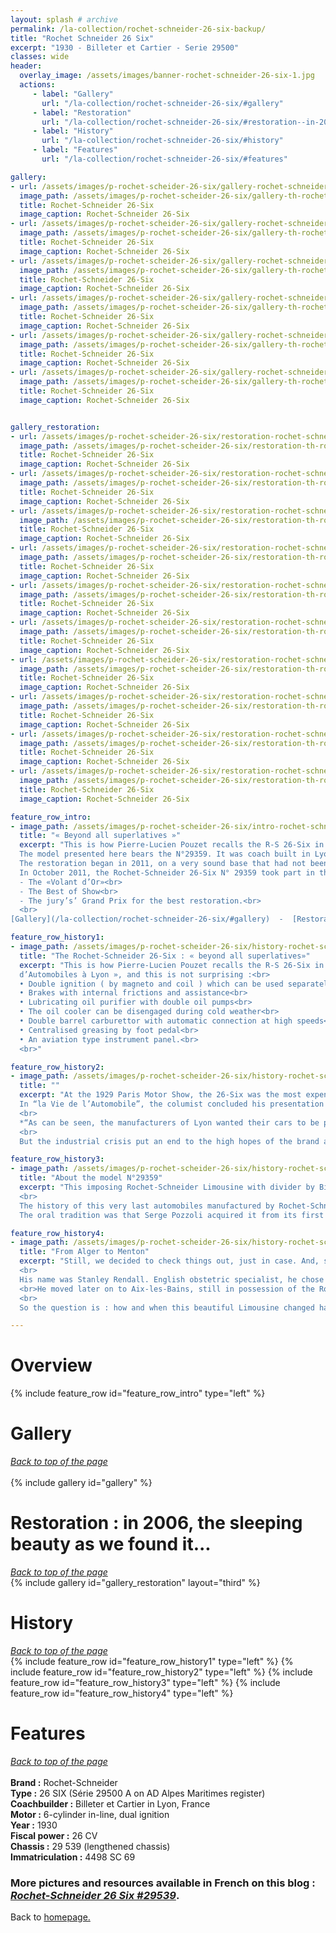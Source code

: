 ```yaml
---
layout: splash # archive
permalink: /la-collection/rochet-schneider-26-six-backup/
title: "Rochet Schneider 26 Six"
excerpt: "1930 - Billeter et Cartier - Serie 29500"
classes: wide
header:
  overlay_image: /assets/images/banner-rochet-schneider-26-six-1.jpg
  actions:
     - label: "Gallery"
       url: "/la-collection/rochet-schneider-26-six/#gallery"
     - label: "Restoration"
       url: "/la-collection/rochet-schneider-26-six/#restoration--in-2006-the-sleeping-beauty-as-we-found-it"
     - label: "History"
       url: "/la-collection/rochet-schneider-26-six/#history"
     - label: "Features"
       url: "/la-collection/rochet-schneider-26-six/#features"

gallery:
- url: /assets/images/p-rochet-scheider-26-six/gallery-rochet-schneider-26-six-000.jpg
  image_path: /assets/images/p-rochet-scheider-26-six/gallery-th-rochet-schneider-26-six-000.jpg
  title: Rochet-Schneider 26-Six
  image_caption: Rochet-Schneider 26-Six
- url: /assets/images/p-rochet-scheider-26-six/gallery-rochet-schneider-26-six-001.JPG
  image_path: /assets/images/p-rochet-scheider-26-six/gallery-th-rochet-schneider-26-six-001.jpg
  title: Rochet-Schneider 26-Six
  image_caption: Rochet-Schneider 26-Six
- url: /assets/images/p-rochet-scheider-26-six/gallery-rochet-schneider-26-six-002.JPG
  image_path: /assets/images/p-rochet-scheider-26-six/gallery-th-rochet-schneider-26-six-002.jpg
  title: Rochet-Schneider 26-Six
  image_caption: Rochet-Schneider 26-Six
- url: /assets/images/p-rochet-scheider-26-six/gallery-rochet-schneider-26-six-003.JPG
  image_path: /assets/images/p-rochet-scheider-26-six/gallery-th-rochet-schneider-26-six-003.jpg
  title: Rochet-Schneider 26-Six
  image_caption: Rochet-Schneider 26-Six
- url: /assets/images/p-rochet-scheider-26-six/gallery-rochet-schneider-26-six-004.JPG
  image_path: /assets/images/p-rochet-scheider-26-six/gallery-th-rochet-schneider-26-six-004.jpg
  title: Rochet-Schneider 26-Six
  image_caption: Rochet-Schneider 26-Six
- url: /assets/images/p-rochet-scheider-26-six/gallery-rochet-schneider-26-six-005.JPG
  image_path: /assets/images/p-rochet-scheider-26-six/gallery-th-rochet-schneider-26-six-005.jpg
  title: Rochet-Schneider 26-Six
  image_caption: Rochet-Schneider 26-Six


gallery_restoration:
- url: /assets/images/p-rochet-scheider-26-six/restoration-rochet-schneider-26-six-000.jpg
  image_path: /assets/images/p-rochet-scheider-26-six/restoration-th-rochet-schneider-26-six-000.jpg
  title: Rochet-Schneider 26-Six
  image_caption: Rochet-Schneider 26-Six
- url: /assets/images/p-rochet-scheider-26-six/restoration-rochet-schneider-26-six-001.JPG
  image_path: /assets/images/p-rochet-scheider-26-six/restoration-th-rochet-schneider-26-six-001.jpg
  title: Rochet-Schneider 26-Six
  image_caption: Rochet-Schneider 26-Six
- url: /assets/images/p-rochet-scheider-26-six/restoration-rochet-schneider-26-six-002.JPG
  image_path: /assets/images/p-rochet-scheider-26-six/restoration-th-rochet-schneider-26-six-002.jpg
  title: Rochet-Schneider 26-Six
  image_caption: Rochet-Schneider 26-Six
- url: /assets/images/p-rochet-scheider-26-six/restoration-rochet-schneider-26-six-003.JPG
  image_path: /assets/images/p-rochet-scheider-26-six/restoration-th-rochet-schneider-26-six-003.jpg
  title: Rochet-Schneider 26-Six
  image_caption: Rochet-Schneider 26-Six
- url: /assets/images/p-rochet-scheider-26-six/restoration-rochet-schneider-26-six-004.JPG
  image_path: /assets/images/p-rochet-scheider-26-six/restoration-th-rochet-schneider-26-six-004.jpg
  title: Rochet-Schneider 26-Six
  image_caption: Rochet-Schneider 26-Six
- url: /assets/images/p-rochet-scheider-26-six/restoration-rochet-schneider-26-six-005.JPG
  image_path: /assets/images/p-rochet-scheider-26-six/restoration-th-rochet-schneider-26-six-005.jpg
  title: Rochet-Schneider 26-Six
  image_caption: Rochet-Schneider 26-Six
- url: /assets/images/p-rochet-scheider-26-six/restoration-rochet-schneider-26-six-006.JPG
  image_path: /assets/images/p-rochet-scheider-26-six/restoration-th-rochet-schneider-26-six-006.jpg
  title: Rochet-Schneider 26-Six
  image_caption: Rochet-Schneider 26-Six
- url: /assets/images/p-rochet-scheider-26-six/restoration-rochet-schneider-26-six-007.JPG
  image_path: /assets/images/p-rochet-scheider-26-six/restoration-th-rochet-schneider-26-six-007.jpg
  title: Rochet-Schneider 26-Six
  image_caption: Rochet-Schneider 26-Six
- url: /assets/images/p-rochet-scheider-26-six/restoration-rochet-schneider-26-six-009.JPG
  image_path: /assets/images/p-rochet-scheider-26-six/restoration-th-rochet-schneider-26-six-009.jpg
  title: Rochet-Schneider 26-Six
  image_caption: Rochet-Schneider 26-Six
- url: /assets/images/p-rochet-scheider-26-six/restoration-rochet-schneider-26-six-010.JPG
  image_path: /assets/images/p-rochet-scheider-26-six/restoration-th-rochet-schneider-26-six-010.jpg
  title: Rochet-Schneider 26-Six
  image_caption: Rochet-Schneider 26-Six

feature_row_intro:
- image_path: /assets/images/p-rochet-scheider-26-six/intro-rochet-schneider-26-six.jpg
  title: "« Beyond all superlatives »"
  excerpt: "This is how Pierre-Lucien Pouzet recalls the R-S 26-Six in his book : « Rochet-Schneider un Grand Constructeur d’Automobiles à Lyon ».<br>
  The model presented here bears the N°29359. It was coach built in Lyon by Billeter et Cartier as a limousine, with separation, on a lengthened chassis.<br>
  The restoration began in 2011, on a very sound base that had not been previously restored, thus enabling to restore very close to the original. <br>
  In October 2011, the Rochet-Schneider 26-Six N° 29359 took part in the **Deauville Concours d’Elegance** and won the following prizes :<br>
  - The «Volant d’Or»<br>
  - The Best of Show<br>
  - The jury’s’ Grand Prix for the best restoration.<br>
  <br>
[Gallery](/la-collection/rochet-schneider-26-six/#gallery)  -  [Restoration](/la-collection/rochet-schneider-26-six/#restoration--in-2006-the-sleeping-beauty-as-we-found-it)  -  [History](/la-collection/rochet-schneider-26-six/#history)  -  [Features](/la-collection/rochet-schneider-26-six/#features)<br>"

feature_row_history1:
- image_path: /assets/images/p-rochet-scheider-26-six/history-rochet-schneider-26-six-003.jpg
  title: "The Rochet-Schneider 26-Six : « beyond all superlatives»"
  excerpt: "This is how Pierre-Lucien Pouzet recalls the R-S 26-Six in his book : « Rochet-Schneider un Grand Constructeur
  d’Automobiles à Lyon », and this is not surprising :<br>
  • Double ignition ( by magneto and coil ) which can be used separately or simultaneously<br>
  • Brakes with internal frictions and assistance<br>
  • Lubricating oil purifier with double oil pumps<br>
  • The oil cooler can be disengaged during cold weather<br>
  • Double barrel carburettor with automatic connection at high speeds<br>
  • Centralised greasing by foot pedal<br>
  • An aviation type instrument panel.<br>
  <br>"

feature_row_history2:
- image_path: /assets/images/p-rochet-scheider-26-six/history-rochet-schneider-26-six-004.JPG
  title: ""
  excerpt: "At the 1929 Paris Motor Show, the 26-Six was the most expensive (together with the Hispano–Suiza).<br>
  In “la Vie de l’Automobile”, the columist concluded his presentation as follows:<br>
  <br>
  *“As can be seen, the manufacturers of Lyon wanted their cars to be perfect in all respects, and we have to admit that they have reached their goal.”*<br>
  <br>
  But the industrial crisis put an end to the high hopes of the brand and to the “26-Six” which was the last passenger car made by Rochet-Schneider."

feature_row_history3:
- image_path: /assets/images/p-rochet-scheider-26-six/history-rochet-schneider-26-six-002.jpg
  title: "About the model N°29359"
  excerpt: "This imposing Rochet-Schneider Limousine with divider by Billetier & Cartier was part of the Serge Pozzoli collection in the early 90’s.<br>
  <br>
  The history of this very last automobiles manufactured by Rochet-Schneider was clear, at least we believed so.<br>
  The oral tradition was that Serge Pozzoli acquired it from its first owner, a French lawyer based in Alger by the name of Otto Mantoux, registered at the Alger court house, as testified by the plaque apposed on the back of the Rochet.<br>"

feature_row_history4:
- image_path: /assets/images/p-rochet-scheider-26-six/history-rochet-schneider-26-six-000.jpg
  title: "From Alger to Menton"
  excerpt: "Still, we decided to check things out, just in case. And, surprise ! In August 1930, the first owner was actually an English doctor practicing in Menton.<br>
  <br>
  His name was Stanley Rendall. English obstetric specialist, he chose the south of France more by personal preference rather than purely professional. We found his name on a climatotherapy seminar.
  <br>He moved later on to Aix-les-Bains, still in possession of the Rochet, where he practiced many years in his mansion still in existence and named “Villa Stanley Rendall”.<br>
  <br>
  So the question is : how and when this beautiful Limousine changed hand from Doctor Rendall in Aix-les-Bains to Mr Mantoux, lawyer in Alger?<br>"

---
```

# Overview
{% include feature_row id="feature_row_intro" type="left" %}

# Gallery
*[Back to top of the page](/la-collection/rochet-schneider-26-six/#overview)*<br>
<br>
{% include gallery id="gallery" %}
<br>
# Restoration : in 2006, the sleeping beauty as we found it...
*[Back to top of the page](/la-collection/rochet-schneider-26-six/#overview)*<br>
{% include gallery id="gallery_restoration" layout="third" %}

# History
*[Back to top of the page](/la-collection/rochet-schneider-26-six/#overview)*<br>
{% include feature_row id="feature_row_history1" type="left" %}
{% include feature_row id="feature_row_history2" type="left" %}
{% include feature_row id="feature_row_history3" type="left" %}
{% include feature_row id="feature_row_history4" type="left" %}

# Features
*[Back to top of the page](/la-collection/rochet-schneider-26-six/#overview)*<br>
<br>
**Brand :** Rochet-Schneider<br>
**Type :** 26 SIX 	(Série 29500 A on AD Alpes Maritimes register)<br>
**Coachbuilder :** Billeter et Cartier in Lyon, France<br>
**Motor :** 6-cylinder in-line, dual ignition<br>
**Year :** 1930<br>
**Fiscal power :** 26 CV<br>
**Chassis :** 29 539 (lengthened chassis)<br>
**Immatriculation :** 4498 SC 69 <br>


### More pictures and resources available in French on this blog : [*Rochet-Schneider 26 Six #29539*](https://rochetschneider26six.blogspot.com/).

Back to [homepage.](/)
